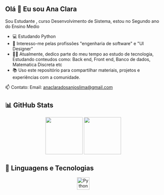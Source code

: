 ## Olá 👋 Eu sou Ana Clara 

Sou Estudante , curso Desenvolvimento de Sistema, estou no Segundo ano do Ensino Medio 

- 💻 Estudando Python 
- 🔐 Interesso-me pelas profissões "engenharia de software" e "UI Designer"
- 👨‍🏫 Atualmente, dedico parte do meu tempo ao estudo de tecnologia, Estudando conteudos como: Back end, Front end, Banco de dados, Matematica Discreta etc
- 📚 Uso este repositório para compartilhar materiais, projetos e experiências com a comunidade.

📫 Contato:  Email: anaclaradosanjoslima@gmail.com 



## 📊 GitHub Stats

<p align="center">
  <img height="120em" src="https://github-readme-stats.vercel.app/api?username=Anaclaradojao&show_icons=true&theme=tokyonight&hide_title=false" />
  <img height="120em" src="https://github-readme-stats.vercel.app/api/top-langs/?username=Anaclaradojao&layout=compact&theme=tokyonight" />
</p>

## 🚀 Linguagens e Tecnologias

<p align="center">
  <img src="https://cdn.jsdelivr.net/gh/devicons/devicon/icons/python/python-original.svg" height="40" alt="Python" />




